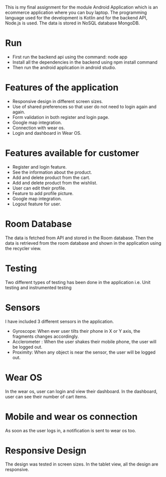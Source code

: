 This is my final assignment for the module Android Application which is an ecommerce application
where you can buy laptop.
The programming language used for the development is Kotlin and for the backend API, Node.js
is used. The data is stored in NoSQL database MongoDB.

# Run
- First run the backend api using the command: node app
- Install all the dependencies in the backend using npm install command
- Then run the  android application in android studio.

# Features of the application
- Responsive design in different screen sizes.
- Use of shared preferences so that user do not need to login again and again.
- Form validation in both register and login page.
- Google map integration.
- Connection with wear os.
- Login and dashboard in Wear OS.


# Features available for customer
- Register and login feature.
- See the information about the product.
- Add and delete product from the cart.
- Add and delete product from the wishlist.
- User can edit their profile.
- Feature to add profile picture.
- Google map integration.
- Logout feature for user.


# Room Database
The data is fetched from API and stored in the Room database. Then the data is retrieved from the
room database and shown in the application using the recycler view.

# Testing
Two different types of testing has been done in the application i.e.
Unit testing and instrumented testing

# Sensors
I have included 3 different sensors in the application.
- Gyroscope: When ever user tilts their phone in X or Y axis, the fragments changes accordingly.
- Acclerometer : When the user shakes their mobile phone, the user will be logged out.
- Proximity: When any object is near the sensor, the user will be logged out.

# Wear OS
In the wear os, user can login and view their dashboard.
In the dashboard, user can see their number of cart items.

# Mobile and wear os connection
As soon as the user logs in, a notification is sent to wear os too.

# Responsive Design
The design was tested in screen sizes. In the tablet view, all the design are responsive.



